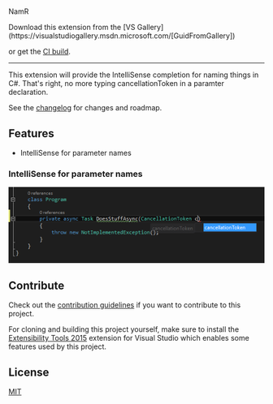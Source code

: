 #
NamR
<!-- Replace this badge with your own-- > [![Build status](https: //ci.appveyor.com/api/projects/status/hv6uyc059rqbc6fj?svg=true)](https://ci.appveyor.com/project/madskristensen/extensibilitytools)
<!-- Update the VS Gallery link after you upload the VSIX--> Download this extension from the [VS Gallery](https://visualstudiogallery.msdn.microsoft.com/[GuidFromGallery])
or get the [CI build](http://vsixgallery.com/extension/A98A9358-9F24-4407-AAB7-5871243606AA/).

---------------------------------------

This extension will provide the IntelliSense completion for naming things in C#. That's right, no more typing cancellationToken in a paramter declaration.

See the [changelog](CHANGELOG.md) for changes and roadmap.

## Features

- IntelliSense for parameter names

### IntelliSense for parameter names
![Param Intellisense](Images/param_intellisense.png)


## Contribute
Check out the [contribution guidelines](CONTRIBUTING.md)
if you want to contribute to this project.

For cloning and building this project yourself, make sure
to install the
[Extensibility Tools 2015](https://visualstudiogallery.msdn.microsoft.com/ab39a092-1343-46e2-b0f1-6a3f91155aa6)
extension for Visual Studio which enables some features
used by this project.

## License
[MIT](LICENSE)